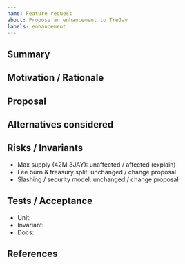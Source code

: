```yaml
---
name: Feature request
about: Propose an enhancement to TreJay
labels: enhancement
---
```


## Summary
<!-- One sentence description of the feature. -->

## Motivation / Rationale
<!-- Why is this important? Who benefits? -->

## Proposal
<!-- What exactly should change? API, CLI, modules, params. -->

## Alternatives considered
<!-- Other approaches and why rejected. -->

## Risks / Invariants
- Max supply (42M 3JAY): unaffected / affected (explain)
- Fee burn & treasury split: unchanged / change proposal
- Slashing / security model: unchanged / change proposal

## Tests / Acceptance
- Unit:
- Invariant:
- Docs:

## References
<!-- Links to specs, issues, PRs, research. -->
